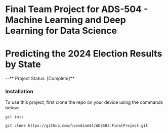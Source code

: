 # Final Team Project for ADS-504 - Machine Learning and Deep Learning for Data Science 
# Predicting the 2024 Election Results by State

--** Project Status: [Complete]** 


### Installation 

To use this project, first clone the repo on your device using the commands below:

`git init`

`git clone https://github.com/lvandine44/ADS503-FinalProject.git`

